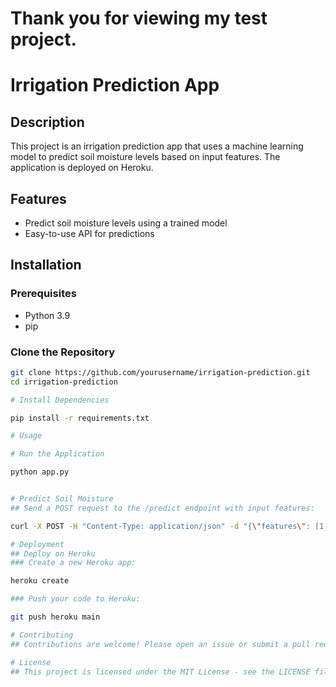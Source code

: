 
# Thank you for viewing my test project. 

# Irrigation Prediction App

## Description
This project is an irrigation prediction app that uses a machine learning model to predict soil moisture levels based on input features. The application is deployed on Heroku.

## Features
- Predict soil moisture levels using a trained model
- Easy-to-use API for predictions

## Installation

### Prerequisites
- Python 3.9
- pip

### Clone the Repository
```bash
git clone https://github.com/yourusername/irrigation-prediction.git
cd irrigation-prediction

# Install Dependencies

pip install -r requirements.txt

# Usage

# Run the Application

python app.py


# Predict Soil Moisture
## Send a POST request to the /predict endpoint with input features:

curl -X POST -H "Content-Type: application/json" -d "{\"features\": [1, 2, 3, 4]}" https://irrigation-prediction-d56529386fb6.herokuapp.com/predict

# Deployment
## Deploy on Heroku
### Create a new Heroku app:

heroku create

### Push your code to Heroku:

git push heroku main

# Contributing
## Contributions are welcome! Please open an issue or submit a pull request for any improvements or bug fixes.

# License
## This project is licensed under the MIT License - see the LICENSE file for details.

